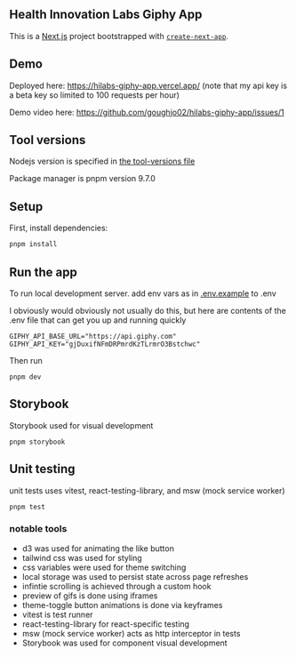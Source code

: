 ## Health Innovation Labs Giphy App

This is a [Next.js](https://nextjs.org) project bootstrapped with [`create-next-app`](https://nextjs.org/docs/app/api-reference/cli/create-next-app).

## Demo

Deployed here: https://hilabs-giphy-app.vercel.app/ (note that my api key is a beta key so limited to 100 requests per hour)

Demo video here: https://github.com/goughjo02/hilabs-giphy-app/issues/1

## Tool versions

Nodejs version is specified in [the tool-versions file](./tool-versions)

Package manager is pnpm version 9.7.0

## Setup

First, install dependencies:

```bash
pnpm install
```

## Run the app

To run local development server. add env vars as in [.env.example](./.env.example) to .env

I obviously would obviously not usually do this, but here are contents of the .env file that can get you up and running quickly

```
GIPHY_API_BASE_URL="https://api.giphy.com"
GIPHY_API_KEY="gjDuxifNFmDRPmrdKzTLrmrO3Bstchwc"
```

Then run

```
pnpm dev
```

## Storybook

Storybook used for visual development

```
pnpm storybook
```

## Unit testing

unit tests uses vitest, react-testing-library, and msw (mock service worker)

```
pnpm test
```

### notable tools

- d3 was used for animating the like button
- tailwind css was used for styling
- css variables were used for theme switching
- local storage was used to persist state across page refreshes
- infintie scrolling is achieved through a custom hook
- preview of gifs is done using iframes
- theme-toggle button animations is done via keyframes
- vitest is test runner
- react-testing-library for react-specific testing
- msw (mock service worker) acts as http interceptor in tests
- Storybook was used for component visual development
